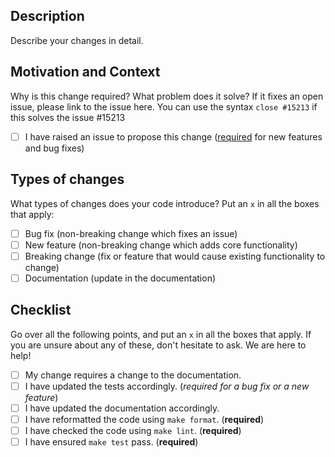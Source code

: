 ## Description

Describe your changes in detail.

## Motivation and Context

Why is this change required? What problem does it solve?
If it fixes an open issue, please link to the issue here.
You can use the syntax `close #15213` if this solves the issue #15213

- [ ] I have raised an issue to propose this change ([required](https://github.com/PKU-Alignment/safe-sora/issues) for new features and bug fixes)

## Types of changes

What types of changes does your code introduce? Put an `x` in all the boxes that apply:

- [ ] Bug fix (non-breaking change which fixes an issue)
- [ ] New feature (non-breaking change which adds core functionality)
- [ ] Breaking change (fix or feature that would cause existing functionality to change)
- [ ] Documentation (update in the documentation)

## Checklist

Go over all the following points, and put an `x` in all the boxes that apply.
If you are unsure about any of these, don't hesitate to ask. We are here to help!

<!-- - [ ] I have read the [CONTRIBUTION](https://safe-sora.readthedocs.io/en/latest/developer/contributing.html) guide. (**required**) -->
- [ ] My change requires a change to the documentation.
- [ ] I have updated the tests accordingly. (*required for a bug fix or a new feature*)
- [ ] I have updated the documentation accordingly.
- [ ] I have reformatted the code using `make format`. (**required**)
- [ ] I have checked the code using `make lint`. (**required**)
- [ ] I have ensured `make test` pass. (**required**)
